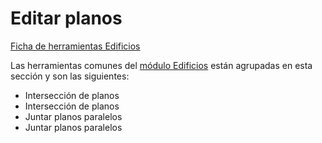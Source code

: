 # Editar planos

[Ficha de herramientas Edificios](../fichas-de-herramientas/ficha-de-herramientas-edificios.md)

Las herramientas comunes del [módulo Edificios](./) están agrupadas en esta sección y son las siguientes:

* Intersección de planos
* Intersección de planos
* Juntar planos paralelos
* Juntar planos paralelos

